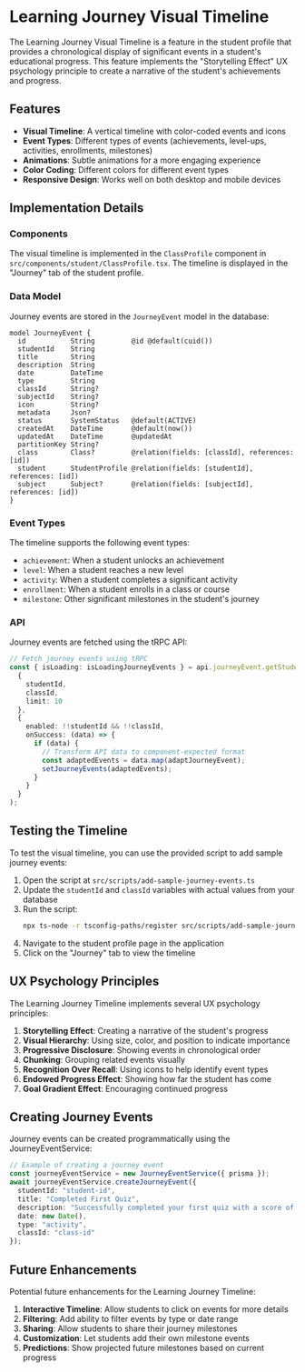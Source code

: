 # Learning Journey Visual Timeline

The Learning Journey Visual Timeline is a feature in the student profile that provides a chronological display of significant events in a student's educational progress. This feature implements the "Storytelling Effect" UX psychology principle to create a narrative of the student's achievements and progress.

## Features

- **Visual Timeline**: A vertical timeline with color-coded events and icons
- **Event Types**: Different types of events (achievements, level-ups, activities, enrollments, milestones)
- **Animations**: Subtle animations for a more engaging experience
- **Color Coding**: Different colors for different event types
- **Responsive Design**: Works well on both desktop and mobile devices

## Implementation Details

### Components

The visual timeline is implemented in the `ClassProfile` component in `src/components/student/ClassProfile.tsx`. The timeline is displayed in the "Journey" tab of the student profile.

### Data Model

Journey events are stored in the `JourneyEvent` model in the database:

```prisma
model JourneyEvent {
  id           String         @id @default(cuid())
  studentId    String
  title        String
  description  String
  date         DateTime
  type         String
  classId      String?
  subjectId    String?
  icon         String?
  metadata     Json?
  status       SystemStatus   @default(ACTIVE)
  createdAt    DateTime       @default(now())
  updatedAt    DateTime       @updatedAt
  partitionKey String?
  class        Class?         @relation(fields: [classId], references: [id])
  student      StudentProfile @relation(fields: [studentId], references: [id])
  subject      Subject?       @relation(fields: [subjectId], references: [id])
}
```

### Event Types

The timeline supports the following event types:

- `achievement`: When a student unlocks an achievement
- `level`: When a student reaches a new level
- `activity`: When a student completes a significant activity
- `enrollment`: When a student enrolls in a class or course
- `milestone`: Other significant milestones in the student's journey

### API

Journey events are fetched using the tRPC API:

```typescript
// Fetch journey events using tRPC
const { isLoading: isLoadingJourneyEvents } = api.journeyEvent.getStudentJourneyEvents.useQuery(
  {
    studentId,
    classId,
    limit: 10
  },
  {
    enabled: !!studentId && !!classId,
    onSuccess: (data) => {
      if (data) {
        // Transform API data to component-expected format
        const adaptedEvents = data.map(adaptJourneyEvent);
        setJourneyEvents(adaptedEvents);
      }
    }
  }
);
```

## Testing the Timeline

To test the visual timeline, you can use the provided script to add sample journey events:

1. Open the script at `src/scripts/add-sample-journey-events.ts`
2. Update the `studentId` and `classId` variables with actual values from your database
3. Run the script:
   ```bash
   npx ts-node -r tsconfig-paths/register src/scripts/add-sample-journey-events.ts
   ```
4. Navigate to the student profile page in the application
5. Click on the "Journey" tab to view the timeline

## UX Psychology Principles

The Learning Journey Timeline implements several UX psychology principles:

1. **Storytelling Effect**: Creating a narrative of the student's progress
2. **Visual Hierarchy**: Using size, color, and position to indicate importance
3. **Progressive Disclosure**: Showing events in chronological order
4. **Chunking**: Grouping related events visually
5. **Recognition Over Recall**: Using icons to help identify event types
6. **Endowed Progress Effect**: Showing how far the student has come
7. **Goal Gradient Effect**: Encouraging continued progress

## Creating Journey Events

Journey events can be created programmatically using the JourneyEventService:

```typescript
// Example of creating a journey event
const journeyEventService = new JourneyEventService({ prisma });
await journeyEventService.createJourneyEvent({
  studentId: "student-id",
  title: "Completed First Quiz",
  description: "Successfully completed your first quiz with a score of 90%",
  date: new Date(),
  type: "activity",
  classId: "class-id"
});
```

## Future Enhancements

Potential future enhancements for the Learning Journey Timeline:

1. **Interactive Timeline**: Allow students to click on events for more details
2. **Filtering**: Add ability to filter events by type or date range
3. **Sharing**: Allow students to share their journey milestones
4. **Customization**: Let students add their own milestone events
5. **Predictions**: Show projected future milestones based on current progress
